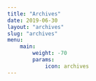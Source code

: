 ```yaml
---
title: "Archives"
date: 2019-06-30
layout: "archives"
slug: "archives"
menu:
    main:
        weight: -70
        params: 
            icon: archives
---
```

